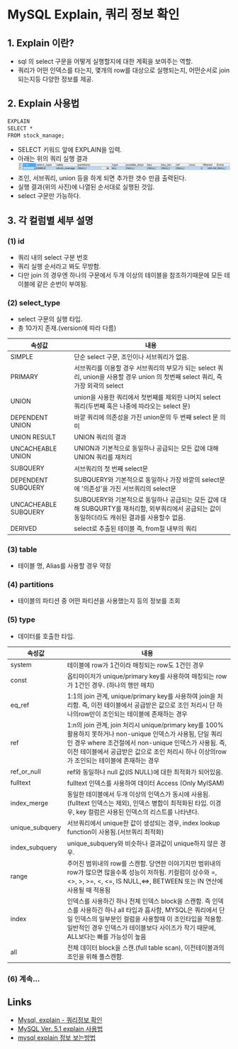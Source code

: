 # MySQL Explain, 쿼리 정보 확인

## 1. Explain 이란?
- sql 의 select 구문을 어떻게 실행할지에 대한 계획을 보여주는 역할.
-  쿼리가 어떤 인덱스를 타는지, 몇개의 row를 대상으로 실행되는지, 어떤순서로 join 되는지등
다양한 정보를 제공.

## 2. Explain 사용법
```mysql
EXPLAIN
SELECT *
FROM stock_manage;
```
- SELECT 키워드 앞에 EXPLAIN을 입력.
- 아래는 위의 쿼리 실행 결과
![mysqlExplain](/images/mysqlExplain.PNG)
- 조인, 서브쿼리, union 등을 하게 되면 추가한 갯수 만큼 출력된다.
- 실행 결과(위의 사진)에 나열된 순서대로 실행된 것임.
- select 구문만 가능하다.

## 3. 각 컬럼별 세부 설명

### (1) id
- 쿼리 내의 select 구분 번호
- 쿼리 실행 순서라고 봐도 무방함.
- 다만 join 의 경우엔 하나의 구문에서 두개 이상의 테이블을 참조하기때문에 모든 테이블에 같은 순번이 부여됨.

### (2) select_type
- select 구문의 실행 타입.
- 총 10가지 존재.(version에 따라 다름)

| 속성값 | 내용 |
| ------- | ----- |
| SIMPLE | 단순 select 구문, 조인이나 서브쿼리가 없음.|
| PRIMARY | 서브쿼리를 이용할 경우 서브쿼리의 부모가 되는 select 쿼리, union을 사용할 경우 union 의 첫번째 select 쿼리, 즉 가장 외곽의 select |
| UNION	| union을 사용한 쿼리에서 첫번째를 제외한 나머지 select 쿼리(두번째 혹은 나중에 따라오는 select 문) | 
| DEPENDENT UNION | 바깥 쿼리에 의존성을 가진 union문의 두 번째 select 문 의미 | 
| UNION RESULT	| UNION 쿼리의 결과 | 
| UNCACHEABLE UNION	| UNION과 기본적으로 동일하나 공급되는 모든 값에 대해 UNION 쿼리를 재처리 | 
| SUBQUERY	| 서브쿼리의 첫 번째 select문 | 
| DEPENDENT SUBQUERY | SUBQUERY와 기본적으로 동일하나 가장 바깥의 select문에 '의존성'을 가진 서브쿼리의 select문 | 
| UNCACHEABLE SUBQUERY |  SUBQUERY와 기본적으로 동일하나 공급되는 모든 값에 대해 SUBQURTY를 재처리함, 외부쿼리에서 공급되는 값이 동일하더라도 캐쉬된 결과를 사용할수 없음.| 
| DERIVED | select로 추출된 테이블 즉, from절 내부의 쿼리 |

### (3) table
- 테이블 명, Alias를 사용할 경우 약칭

### (4) partitions
- 테이블의 파티션 중 어떤 파티션을 사용했는지 등의 정보를 조회

### (5) type
- 데이터를 호출한 타입. 

| 속성값 | 내용 |
|--------|------|
| system	| 테이블에 row가 1건이라 매칭되는 row도 1건인 경우 |
| const	 | 옵티마이저가 unique/primary key를 사용하여 매칭되는 row가 1건인 경우. (하나의 행만 매치) |
| eq_ref | 1:1의 join 관계, unique/primary key를 사용하여 join을 처리함.  즉, 이전 테이블에서 공급받은 값으로 조인 처리시 단 하나의row만이 조인되는 테이블에 존재하는 경우 |
| ref	| 1:n의 join 관계, join 처리시 unique/primary key를 100% 활용하지 못하거나 non-unique 인덱스가 사용됨, 단일 쿼리인 경우 where 조건절에서 non-unique 인덱스가 사용됨. 즉,  이전 테이블에서 공급받은 값으로 조인 처리시 하나 이상의row가 조인되는 테이블에 존재하는 경우 |
| ref_or_null |	 ref와 동일하나 null 값(IS NULL)에 대한 최적화가 되어있음.|
| fulltext	| fulltext 인덱스를 사용하여 데이터 Access (Only MyISAM) |
| index_merge | 동일한 테이블에서 두개 이상의 인덱스가 동시에 사용됨.(fulltext 인덱스는 제외), 인덱스 병합이 최적화된 타입. 이경우, key 컬럼은 사용된 인덱스의 리스트를 나타낸다. |
| unique_subquery | 서브쿼리에서 unique한 값이 생성되는 경우, index lookup function이 사용됨.(서브쿼리 최적화) |
| index_subquery |  unique_subquery와 비슷하나 결과값이 unique하지 않은 경우. |
| range	| 주어진 범위내의 row를 스캔함. 당연한 이야기지만 범위내의 row가 많으면 많을수록 성능이 저하됨. 키컬럼이 상수와 =, <>, >, >=, <, <=, IS NULL,<=>, BETWEEN 또는 IN 연산에 사용될 때 적용됨 |
| index	| 인덱스를 사용하긴 하나 전체 인덱스 block을 스캔함. 즉 인덱스를 사용하긴 하나 all 타입과 흡사함, MYSQL은 쿼리에서 단일 인덱스의 일부분인 컬럼을 사용할때 이 조인타입을 적용함. 일반적인 경우 인덱스가 테이블보다 사이즈가 작기 때문에, ALL보다는 빠를 가능성이 높음|
| all	|  전체 데이터 block을 스캔.(full table scan), 이전테이블과의 조인을 위해 풀스캔함.|

### (6) 계속...

## Links
- [Mysql, explain - 쿼리정보 확인](http://www.dontorz.com/bbs/?mode=view&bbsid=study&ctg_cd=sql&bltn_seq=176)
- [MySQL Ver. 5.1 explain 사용법](http://mysqldba.tistory.com/162)
- [mysql explain 정보 보는방법](http://egloos.zum.com/laydios/v/1542611)